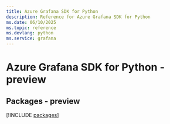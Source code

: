 ```yaml
---
title: Azure Grafana SDK for Python
description: Reference for Azure Grafana SDK for Python
ms.date: 06/10/2025
ms.topic: reference
ms.devlang: python
ms.service: grafana
---
```

# Azure Grafana SDK for Python - preview
## Packages - preview
[!INCLUDE [packages](grafana-index.md)]